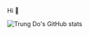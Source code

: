 Hi 🥳

![Trung Do's GitHub stats](https://github-readme-stats.vercel.app/api?username=dothanhtrung&show_icons=true&theme=gruvbox&count_private=true)

